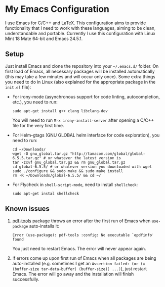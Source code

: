 # My Emacs Configuration

I use Emacs for C/C++ and LaTeX. This configuration aims to provide functionality that I need to work with these languages, aiming to be clean, understandable and portable. Currently I use this configuration with Linux Mint 18 Mate 64-bit and Emacs 24.5.1.

## Setup
Just install Emacs and clone the repository into your `~/.emacs.d/` folder. On first load of Emacs, all necessary packages will be installed automatically (this may take a few minutes and will occur only once). Some extra things you need to do in Linux (also explained for the appropriate package in the `init.el` file):

 - For irony-mode (asynchronous support for code linting, autocompletion, etc.), you need to run:
 
   ```
   sudo apt-get install g++ clang libclang-dev
   ```
   You will need to run `M-x irony-install-server` after opening a C/C++ file for the very first time.
 - For Helm-gtags (GNU GLOBAL helm interface for code exploration), you need to run:
 
   ```
   cd ~/Downloads/
   wget -O gnu_global.tar.gz "http://tamacom.com/global/global-6.5.5.tar.gz" # or whatever the latest version is
   tar -zxvf gnu_global.tar.gz && rm gnu_global.tar.gz
   cd global-6.5.5/ # or whatever version you downloaded with wget
   sudo ./configure && sudo make && sudo make install
   rm -R ~/Downloads/global-6.5.5/ && cd ~/
   ```
 - For Flycheck in `shell-script-mode`, need to install `shellcheck`:

   ```
   sudo apt-get instal shellcheck
   ```

## Known issues

 1. [pdf-tools](https://github.com/politza/pdf-tools) package throws an error after the first run of Emacs when `use-package` auto-installs it:
    
    ```
    Error (use-package): pdf-tools :config: No executable `epdfinfo' found
    ```
    You just need to restart Emacs. The error will never appear again.
 2. If errors come up upon first run of Emacs when all packages are being auto-installed (e.g. sometimes I get an `Assertion failed: (or (= (buffer-size tar-data-buffer) (buffer-size)) ...)`), just restart Emacs. The error will go away and the installation will finish successfully.
